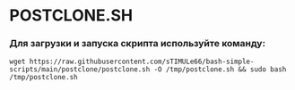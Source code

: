 # POSTCLONE.SH
### Для загрузки и запуска скрипта используйте команду:
```
wget https://raw.githubusercontent.com/sTIMULe66/bash-simple-scripts/main/postclone/postclone.sh -O /tmp/postclone.sh && sudo bash /tmp/postclone.sh
```
